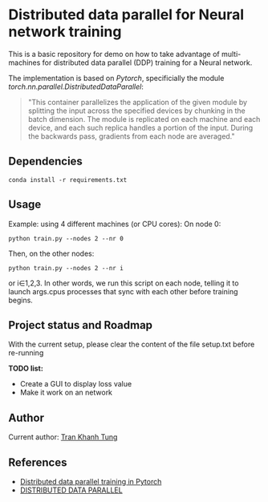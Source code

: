 # Distributed data parallel for Neural network training

This is a basic repository for demo on how to take advantage of multi-machines for distributed data parallel (DDP) training for a Neural network.

The implementation is based on *Pytorch*, specificially the module *torch.nn.parallel.DistributedDataParallel*: 
>"This container parallelizes the application of the given module by splitting the input across the specified devices by chunking in the batch dimension. The module is replicated on each machine and each device, and each such replica handles a portion of the input. During the backwards pass, gradients from each node are averaged."

## Dependencies
```
conda install -r requirements.txt
```

## Usage

Example: using 4 different machines (or CPU cores):
On node 0:
```
python train.py --nodes 2 --nr 0
```
Then, on the other nodes:
```
python train.py --nodes 2 --nr i
```
or i∈1,2,3. In other words, we run this script on each node, telling it to launch args.cpus processes that sync with each other before training begins.

## Project status and Roadmap
With the current setup, please clear the content of the file setup.txt before re-running

**TODO list:**
- Create a GUI to display loss value
- Make it work on an network

## Author
Current author: [Tran Khanh Tung](https://github.com/KhanhTungTran)

## References
- [Distributed data parallel training in Pytorch](https://yangkky.github.io/2019/07/08/distributed-pytorch-tutorial.html)
- [DISTRIBUTED DATA PARALLEL](https://pytorch.org/docs/master/notes/ddp.html)
